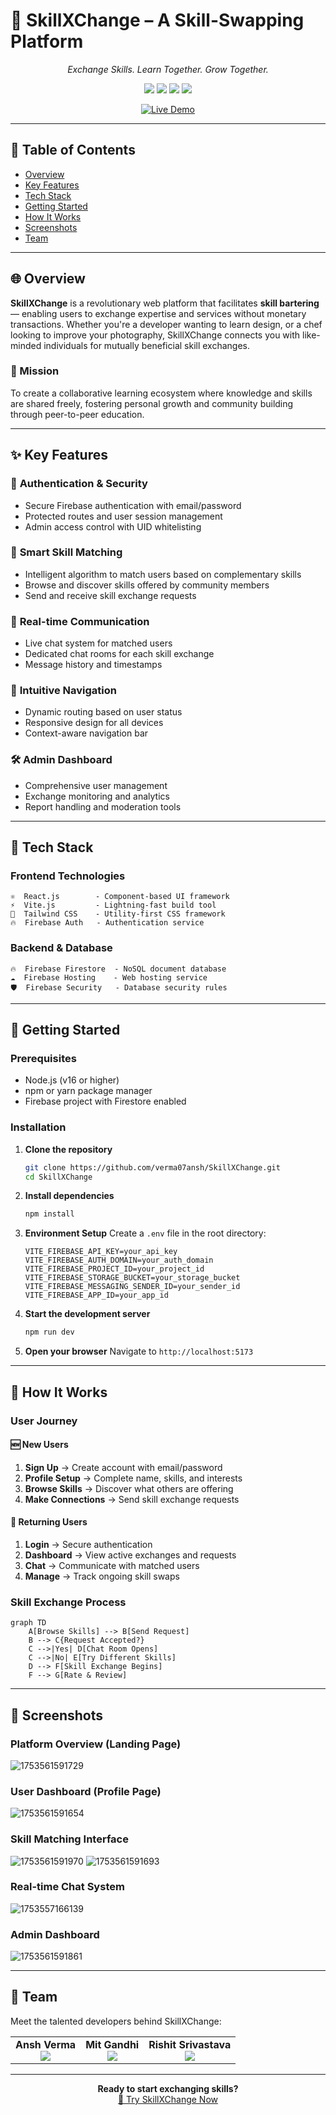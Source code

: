 # 🔄 SkillXChange – A Skill-Swapping Platform

<p align="center">
  <em>Exchange Skills. Learn Together. Grow Together.</em>
</p>

<p align="center">
  <img src="https://img.shields.io/badge/React.js-%2361DAFB?style=for-the-badge&logo=react&logoColor=black" />
  <img src="https://img.shields.io/badge/Vite-%23646CFF?style=for-the-badge&logo=vite&logoColor=white" />
  <img src="https://img.shields.io/badge/TailwindCSS-%2306B6D4?style=for-the-badge&logo=tailwind-css&logoColor=white" />
  <img src="https://img.shields.io/badge/Firebase-%23FFCA28?style=for-the-badge&logo=firebase&logoColor=black" />
</p>

<p align="center">
  <a href="https://skillxchanged.netlify.app/" target="_blank">
    <img src="https://img.shields.io/badge/🔗_Live_Demo-Visit_Now-brightgreen?style=for-the-badge" alt="Live Demo" />
  </a>
</p>

---

## 📖 Table of Contents

- [Overview](#-overview)
- [Key Features](#-key-features)
- [Tech Stack](#-tech-stack)
- [Getting Started](#-getting-started)
- [How It Works](#-how-it-works)
- [Screenshots](#-screenshots)
- [Team](#-team)

---

## 🌐 Overview

**SkillXChange** is a revolutionary web platform that facilitates **skill bartering** — enabling users to exchange expertise and services without monetary transactions. Whether you're a developer wanting to learn design, or a chef looking to improve your photography, SkillXChange connects you with like-minded individuals for mutually beneficial skill exchanges.

### 🎯 Mission
To create a collaborative learning ecosystem where knowledge and skills are shared freely, fostering personal growth and community building through peer-to-peer education.

---

## ✨ Key Features

### 🔐 **Authentication & Security**
- Secure Firebase authentication with email/password
- Protected routes and user session management
- Admin access control with UID whitelisting

### 🎯 **Smart Skill Matching**
- Intelligent algorithm to match users based on complementary skills
- Browse and discover skills offered by community members
- Send and receive skill exchange requests

### 💬 **Real-time Communication**
- Live chat system for matched users
- Dedicated chat rooms for each skill exchange
- Message history and timestamps

### 🧭 **Intuitive Navigation**
- Dynamic routing based on user status
- Responsive design for all devices
- Context-aware navigation bar

### 🛠️ **Admin Dashboard**
- Comprehensive user management
- Exchange monitoring and analytics
- Report handling and moderation tools

---

## 🧰 Tech Stack

### Frontend Technologies
```
⚛️  React.js        - Component-based UI framework
⚡  Vite.js         - Lightning-fast build tool
🎨  Tailwind CSS    - Utility-first CSS framework
🔥  Firebase Auth   - Authentication service
```

### Backend & Database
```
🔥  Firebase Firestore  - NoSQL document database
☁️  Firebase Hosting    - Web hosting service
🛡️  Firebase Security   - Database security rules
```

---

## 🚀 Getting Started

### Prerequisites
- Node.js (v16 or higher)
- npm or yarn package manager
- Firebase project with Firestore enabled

### Installation

1. **Clone the repository**
   ```bash
   git clone https://github.com/verma07ansh/SkillXChange.git
   cd SkillXChange
   ```

2. **Install dependencies**
   ```bash
   npm install
   ```

3. **Environment Setup**
   Create a `.env` file in the root directory:
   ```env
   VITE_FIREBASE_API_KEY=your_api_key
   VITE_FIREBASE_AUTH_DOMAIN=your_auth_domain
   VITE_FIREBASE_PROJECT_ID=your_project_id
   VITE_FIREBASE_STORAGE_BUCKET=your_storage_bucket
   VITE_FIREBASE_MESSAGING_SENDER_ID=your_sender_id
   VITE_FIREBASE_APP_ID=your_app_id
   ```

4. **Start the development server**
   ```bash
   npm run dev
   ```

5. **Open your browser**
   Navigate to `http://localhost:5173`

---

## 🔄 How It Works

### User Journey

#### 🆕 **New Users**
1. **Sign Up** → Create account with email/password
2. **Profile Setup** → Complete name, skills, and interests
3. **Browse Skills** → Discover what others are offering
4. **Make Connections** → Send skill exchange requests

#### 🔄 **Returning Users**
1. **Login** → Secure authentication
2. **Dashboard** → View active exchanges and requests
3. **Chat** → Communicate with matched users
4. **Manage** → Track ongoing skill swaps



### Skill Exchange Process

```mermaid
graph TD
    A[Browse Skills] --> B[Send Request]
    B --> C{Request Accepted?}
    C -->|Yes| D[Chat Room Opens]
    C -->|No| E[Try Different Skills]
    D --> F[Skill Exchange Begins]
    F --> G[Rate & Review]
```

---

## 📸 Screenshots

### Platform Overview (Landing Page)
![1753561591729](https://github.com/user-attachments/assets/aa1dc0e4-f65d-4494-ba4a-aea5954a6b70)


### User Dashboard (Profile Page)
![1753561591654](https://github.com/user-attachments/assets/ee486a98-1d31-4376-a8a3-749800a1efc4)


### Skill Matching Interface
![1753561591970](https://github.com/user-attachments/assets/70077ac5-c422-4e5c-be4d-d47ce49f7068)
![1753561591693](https://github.com/user-attachments/assets/33eb89e6-3465-4f4c-a834-a497c9562aeb)


### Real-time Chat System
![1753557166139](https://github.com/user-attachments/assets/4d214973-550f-4107-b130-ddee5d9c85aa)

### Admin Dashboard
![1753561591861](https://github.com/user-attachments/assets/12a542af-192f-4738-8f3b-382f91fc7208)

---

## 👥 Team

Meet the talented developers behind SkillXChange:

<table>
  <tr>
  <td align="center">
      <strong>Ansh Verma</strong><br>
      <a href="https://github.com/verma07ansh">
        <img src="https://img.shields.io/badge/GitHub-verma07ansh-blue?style=flat-square&logo=github" />
      </a>
    </td>
    <td align="center">
      <strong>Mit Gandhi</strong><br>
      <a href="https://github.com/Mit-Gandhi">
        <img src="https://img.shields.io/badge/GitHub-Mit--Gandhi-blue?style=flat-square&logo=github" />
      </a>
    </td>
    <td align="center">
      <strong>Rishit Srivastava</strong><br>
      <a href="https://github.com/rishitsrivastav">
        <img src="https://img.shields.io/badge/GitHub-rishitsrivastav-blue?style=flat-square&logo=github" />
      </a>
    </td>
  </tr>
</table>

---


<p align="center">
  <strong>Ready to start exchanging skills?</strong><br>
  <a href="https://skillxchanged.netlify.app/" target="_blank">
    🚀 Try SkillXChange Now
  </a>
</p>

